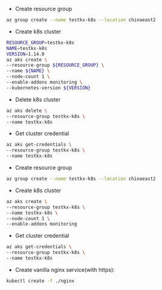 - Create resource group

``` bash
az group create --name testkx-k8s --location chinaeast2
```

- Create k8s cluster 

``` bash
RESOURCE_GROUP=testkx-k8s
NAME=testkx-k8s
VERSION=1.14.0
az aks create \
--resource-group ${RESOURCE_GROUP} \
--name ${NAME} \
--node-count 1 \
--enable-addons monitoring \
--kubernetes-version ${VERSION}
```

- Delete k8s cluster

``` bash
az aks delete \
--resource-group testkx-k8s \
--name testkx-k8s
```

- Get cluster credential

``` bash
az aks get-credentials \
--resource-group testkx-k8s \
--name testkx-k8s
```
- Create resource group

``` bash
az group create --name testkx-k8s --location chinaeast2
```

- Create k8s cluster 

``` bash
az aks create \
--resource-group testkx-k8s \
--name testkx-k8s \
--node-count 1 \
--enable-addons monitoring
```

- Get cluster credential

``` bash
az aks get-credentials \
--resource-group testkx-k8s \
--name testkx-k8s
```

- Create vanilla nginx service(with https):

``` bash
kubectl create -f ./nginx
```
